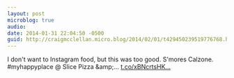 ```yaml
---
layout: post
microblog: true
audio: 
date: 2014-01-31 22:04:50 -0500
guid: http://craigmcclellan.micro.blog/2014/02/01/t429450239519776768.html
---
```

I don't want to Instagram food, but this was too good. S'mores Calzone. #myhappyplace @ Slice Pizza &amp;amp;… [t.co/xBNcrtsHK...](http://t.co/xBNcrtsHKI)
